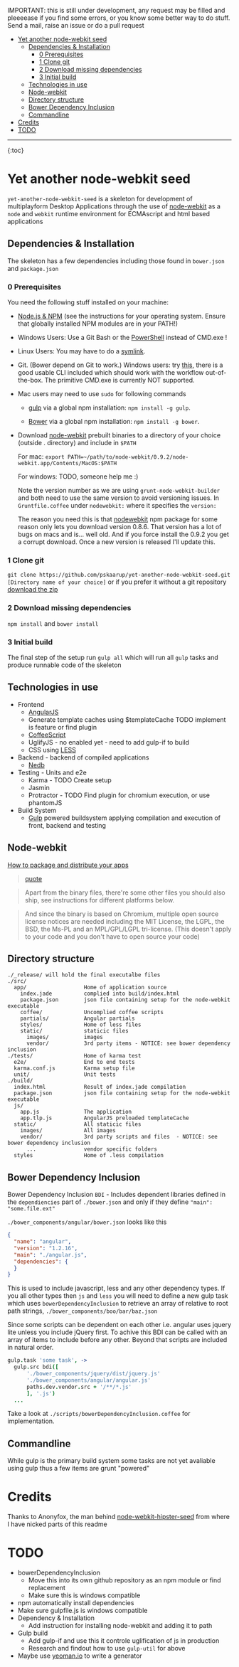 IMPORTANT: this is still under development, any request may be filled and pleeeease if you find some errors, or you know some better way to do stuff. Send a mail, raise an issue or do a pull request

<!-- [TOC] -->
<div class="toc">
<ul>
<li><a href="#yet-another-node-webkit-seed">Yet another node-webkit seed</a><ul>
<li><a href="#dependencies-installation">Dependencies &amp; Installation</a><ul>
<li><a href="#0-prerequisites">0 Prerequisites</a></li>
<li><a href="#1-clone-git">1 Clone git</a></li>
<li><a href="#2-download-missing-dependencies">2 Download missing dependencies</a></li>
<li><a href="#3-initial-build">3 Initial build</a></li>
</ul>
</li>
<li><a href="#technologies-in-use">Technologies in use</a></li>
<li><a href="#node-webkit">Node-webkit</a></li>
<li><a href="#directory-structure">Directory structure</a></li>
<li><a href="#bower-dependency-inclusion">Bower Dependency Inclusion</a></li>
<li><a href="#commandline">Commandline</a></li>
</ul>
</li>
<li><a href="#credits">Credits</a></li>
<li><a href="#todo">TODO</a></li>
</ul>
</div>

----

{:toc}

# Yet another node-webkit seed
`yet-another-node-webkit-seed` is a skeleton for development of multiplayform Desktop Applications through the use of [node-webkit](https://github.com/rogerwang/node-webkit) as a `node` and `webkit` runtime environment for ECMAscript and html based applications

## Dependencies & Installation
The skeleton has a few dependencies including those found in `bower.json` and `package.json`

### 0 Prerequisites
You need the following stuff installed on your machine:

* [Node.js & NPM](http://nodejs.org/) (see the instructions for your operating system. Ensure that globally installed NPM modules are in your PATH!)

* Windows Users: Use a Git Bash or the [PowerShell](http://en.wikipedia.org/wiki/Windows_PowerShell) instead of CMD.exe !

* Linux Users: You may have to do a [symlink](https://github.com/rogerwang/node-webkit/wiki/The-solution-of-lacking-libudev.so.0). 

* Git. (Bower depend on Git to work.) Windows users: try [this](http://git-scm.com/), there is a good usable CLI included which should work with the workflow out-of-the-box. The primitive CMD.exe is currently NOT supported.
* Mac users may need to use `sudo` for following commands

    * [gulp](http://gulpjs.com/) via a global npm installation: `npm install -g gulp`.

    * [Bower](http://bower.io/) via a global npm installation: `npm install -g bower`.

* Download [node-webkit](https://github.com/rogerwang/node-webkit#downloads) prebuilt binaries to a directory of your choice (outside . directory) and include in `$PATH`

    For mac: `export PATH=~/path/to/node-webkit/0.9.2/node-webkit.app/Contents/MacOS:$PATH`

    For windows: TODO, someone help me :)

    Note the version number as we are using `grunt-node-webkit-builder` and both need to use the same version to avoid versioning issues. In `Gruntfile.coffee` under `nodewebkit:` where it specifies the `version:`

    The reason you need this is that [nodewebkit](https://www.npmjs.org/package/nodewebkit) npm package for some reason only lets you download version 0.8.6.
    That version has a lot of bugs on macs and is... well old. And if you force install the 0.9.2 you get a corrupt download. Once a new version is released I'll update this.

### 1 Clone git
`git clone https://github.com/pskaarup/yet-another-node-webkit-seed.git [Directory name of your choice]` or if you prefer it without a git repository [download the zip](https://github.com/pskaarup/yet-another-node-webkit-seed/archive/master.zip)

### 2 Download missing dependencies
`npm install` and `bower install`

### 3 Initial build
The final step of the setup run `gulp all` which will run all `gulp` tasks and produce runnable code of the skeleton

## Technologies in use
* Frontend
    * [AngularJS](angularjs.org)
    * Generate template caches using $templateCache TODO implement is feature or find plugin
    * [CoffeeScript](coffeescript.org)
    * UglifyJS - no enabled yet - need to add gulp-if to build
    * CSS using [LESS](lesscss.org)
* Backend - backend of compiled applications
    * [Nedb](https://github.com/louischatriot/nedb)
* Testing - Units and e2e
    * Karma - TODO Create setup
    * Jasmin
    * Protractor - TODO Find plugin for chromium execution, or use phantomJS
* Build System
    * [Gulp](https://github.com/gulpjs/gulp) powered buildsystem applying compilation and execution of front, backend and testing


## Node-webkit
[How to package and distribute your apps](https://github.com/rogerwang/node-webkit/wiki/How-to-package-and-distribute-your-apps)

> [quote](https://github.com/rogerwang/node-webkit/wiki/How-to-package-and-distribute-your-apps#which-files-should-be-shipped)

> Apart from the binary files, there're some other files you should also ship, see instructions for different platforms below.

> And since the binary is based on Chromium, multiple open source license notices are needed including the MIT License, the LGPL, the BSD, the Ms-PL and an MPL/GPL/LGPL tri-license. (This doesn't apply to your code and you don't have to open source your code)

## Directory structure
```
./_release/ will hold the final executalbe files
./src/
  app/                  Home of application source
    index.jade          complied into build/index.html
    package.json        json file containing setup for the node-webkit executable
    coffee/             Uncomplied coffee scripts
    partials/           Angular partials
    styles/             Home of less files
    static/             staticic files
      images/           images
      vendor/           3rd party items - NOTICE: see bower dependency inclusion
./tests/                Home of karma test
  e2e/                  End to end tests
  karma.conf.js         Karma setup file
  unit/                 Unit tests
./build/
  index.html            Result of index.jade compilation
  package.json          json file containing setup for the node-webkit executable
  js/
    app.js              The application
    app.tlp.js          AngularJS preloaded templateCache
  static/               All staticic files
    images/             All images
    vendor/             3rd party scripts and files  - NOTICE: see bower dependency inclusion
      ...               vendor specific folders
  styles                Home of .less compilation
```

## Bower Dependency Inclusion
Bower Dependency Inclusion `BDI` - Includes dependent libraries defined in the `dependiencies` part of `./bower.json` and only if they define `"main": "some.file.ext"`

`./bower_components/angular/bower.json` looks like this
```json
{
  "name": "angular",
  "version": "1.2.16",
  "main": "./angular.js",
  "dependencies": {
  }
}
```
This is used to include javascript, less and any other dependency types.
If you all other types then `js` and `less` you will need to define a new gulp task which uses `bowerDependencyInclusion` to retrieve an array of relative to root path strings, `./bower_components/boo/bar/baz.json`

Since some scripts can be dependent on each other i.e. angular uses jquery lite unless you include jQuery first. To achive this BDI can be called with an array of items to include before any other. Beyond that scripts are included in natural order.

```coffeescript
gulp.task 'some task', ->
  gulp.src bdi([
      './bower_components/jquery/dist/jquery.js'
      './bower_components/angular/angular.js'
      paths.dev.vendor.src + '/**/*.js'
      ], '.js')
  ...
```

Take a look at `./scripts/bowerDependencyInclusion.coffee` for implementation.

## Commandline
While gulp is the primary build system some tasks are not yet avaliable using gulp thus a few items are grunt "powered"

# Credits
Thanks to Anonyfox, the man behind [node-webkit-hipster-seed](https://github.com/Anonyfox/node-webkit-hipster-seed) from where I have nicked parts of this readme

# TODO
* bowerDependencyInclusion
    * Move this into its own github repository as an npm module or find replacement
    * Make sure this is windows compatible
* npm automatically install dependencies
* Make sure gulpfile.js is windows compatible
* Dependency & Installation
    * Add instruction for installing node-webkit and adding it to path
* Gulp build
    * Add gulp-if and use this it controle uglification of js in production
    * Research and findout how to use `gulp-util` for above
* Maybe use [yeoman.io](http://yeoman.io/) to write a generator